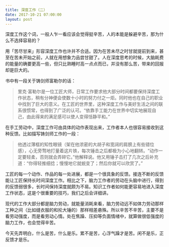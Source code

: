 ```yaml
---
title: 深度工作（二）
date: 2017-10-21 07:00:00
layout: post
---
```


深度工作这个词，一般人乍一看应该会觉得挺辛苦，人的本能是躲避辛苦，那为什么不选择容易的？

用「苦尽甘来」形容深度工作也许并不合适。因为在苦未尽之时甘就提前到来，甚至在苦未开始之前，人就在用想象力品尝甘甜了。人在深度思考的时候，大脑耗费的能量的确要更高一些，但只比熟睡时高一点点而已，并没有那么苦，带来的回报却是巨大的。

书中有一段关于铸剑师富勒尔的话：

> 里克·富勒尔是一位工匠大师，日常工作要求他大部分时间都要保持深度工作状态，稍有分神便会使数十小时的努力付之一炬。同时他也在自己的职业中找到了巨大的意义。在工匠的世界里，这种深度工作与美好生活之间的联系很惯常，也得到了广泛的认可。“依靠手工能力在世界中切实地展现自己，由此得来的满足感可以使人变得恬静平和。”

在手工劳动中，深度工作可由具体的动作表现出来，工作者本人也很容易接收到这种反馈。比如描写铸剑师工作的一段：

> 他透过薄框的知性眼镜（架在他浓密的大胡子和宽阔的肩膀上有些错位感），心无旁骛地打量着这片铁，每次锤击之后都极为小心地翻转。“动作一定要轻柔，否则就会弄碎它。”他解释说。他又用锤子击打了几次之后补充道：“你得轻推细捻；慢慢地它就蜕变了；然后你就可以欣赏了。”

工匠的每一个动作、作品的每一处进展，都是一个很具象的反馈。接连不断的反馈能让工匠保持长时间深度工作。相比之下，脑力工作者的劳动在头脑中进行，得到的反馈弱很多，长时间保持深度就颇为不易。知识工作者如何能更容易地进入深度工作状态，这是个很重要的技巧，我们之后会详细讲。

现代的工作大部分都是脑力劳动，就能量消耗来看，脑力劳动远不如体力劳动那样工种之间（比如缝衣服的和抡大锤的）那样相差悬殊。所以辛苦不辛苦，主要不是看劳动强度，而是看劳动心情。处在焦躁、压抑等负面情绪中，就算做很低强度的脑力工作，也会觉得辛苦。

今天先弄明白，什么是苦，什么是乐。累不是苦，心浮气躁才是苦。闲不是乐，正反馈才是乐。

